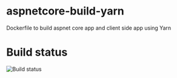 # aspnetcore-build-yarn
Dockerfile to build aspnet core app and client side app using Yarn

# Build status
![Build status](https://github.com/molnarbence/aspnetcore-build-yarn/workflows/Docker%20Image%20CI/badge.svg)